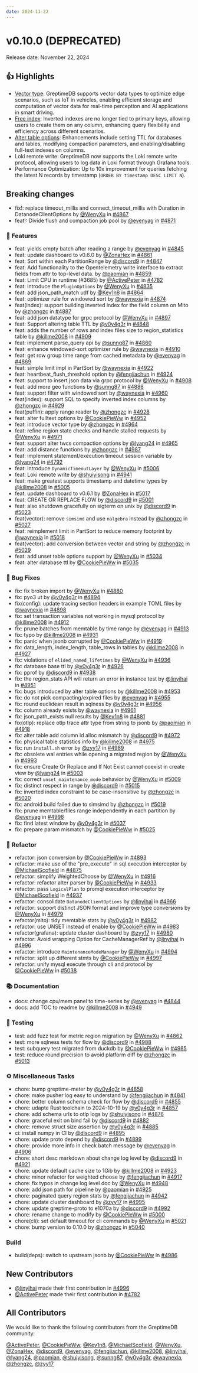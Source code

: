 ```yaml
---
date: 2024-11-22
---
```


# v0.10.0 (DEPRECATED)

Release date: November 22, 2024

## 👍 Highlights

* [Vector type](https://docs.greptime.com/user-guide/vectors/vector-type): GreptimeDB supports vector data types to optimize edge scenarios, such as IoT in vehicles, enabling efficient storage and computation of vector data for real-time perception and AI applications in smart driving.
* [Free index](https://docs.greptime.com/reference/sql/create#inverted-index): Inverted indexes are no longer tied to primary keys, allowing users to create them on any column, enhancing query flexibility and efficiency across different scenarios.
* [Alter table options](https://docs.greptime.com/reference/sql/alter): Enhancements include setting TTL for databases and tables, modifying compaction parameters, and enabling/disabling full-text indexes on columns.
* Loki remote write: GreptimeDB now supports the Loki remote write protocol, allowing users to log data in Loki format through Grafana tools.
* Performance Optimization: Up to 10x improvement for queries fetching the latest N records by timestamp (`ORDER BY timestamp DESC LIMIT N`).

## Breaking changes

* fix!: replace timeout_millis and connect_timeout_millis with Duration in DatanodeClientOptions by [@WenyXu](https://github.com/WenyXu) in [#4867](https://github.com/GreptimeTeam/greptimedb/pull/4867)
* feat!: Divide flush and compaction job pool by [@evenyag](https://github.com/evenyag) in [#4871](https://github.com/GreptimeTeam/greptimedb/pull/4871)

### 🚀 Features

* feat: yields empty batch after reading a range by [@evenyag](https://github.com/evenyag) in [#4845](https://github.com/GreptimeTeam/greptimedb/pull/4845)
* feat: update dashboard to v0.6.0 by [@ZonaHex](https://github.com/ZonaHex) in [#4861](https://github.com/GreptimeTeam/greptimedb/pull/4861)
* feat: Sort within each PartitionRange by [@discord9](https://github.com/discord9) in [#4847](https://github.com/GreptimeTeam/greptimedb/pull/4847)
* feat: Add functionality to the Opentelemetry write interface to extract fields from attr to top-level data.  by [@paomian](https://github.com/paomian) in [#4859](https://github.com/GreptimeTeam/greptimedb/pull/4859)
* feat: Limit CPU in runtime (#3685) by [@ActivePeter](https://github.com/ActivePeter) in [#4782](https://github.com/GreptimeTeam/greptimedb/pull/4782)
* feat: introduce the `PluginOptions` by [@WenyXu](https://github.com/WenyXu) in [#4835](https://github.com/GreptimeTeam/greptimedb/pull/4835)
* feat: add json_path_match udf by [@Kev1n8](https://github.com/Kev1n8) in [#4864](https://github.com/GreptimeTeam/greptimedb/pull/4864)
* feat: optimizer rule for windowed sort by [@waynexia](https://github.com/waynexia) in [#4874](https://github.com/GreptimeTeam/greptimedb/pull/4874)
* feat(index): support building inverted index for the field column on Mito by [@zhongzc](https://github.com/zhongzc) in [#4887](https://github.com/GreptimeTeam/greptimedb/pull/4887)
* feat: add json datatype for grpc protocol by [@WenyXu](https://github.com/WenyXu) in [#4897](https://github.com/GreptimeTeam/greptimedb/pull/4897)
* feat: Support altering table TTL by [@v0y4g3r](https://github.com/v0y4g3r) in [#4848](https://github.com/GreptimeTeam/greptimedb/pull/4848)
* feat: adds the number of rows and index files size to region_statistics table by [@killme2008](https://github.com/killme2008) in [#4909](https://github.com/GreptimeTeam/greptimedb/pull/4909)
* feat: implement parse_query api by [@sunng87](https://github.com/sunng87) in [#4860](https://github.com/GreptimeTeam/greptimedb/pull/4860)
* feat: enhance windowed-sort optimizer rule by [@waynexia](https://github.com/waynexia) in [#4910](https://github.com/GreptimeTeam/greptimedb/pull/4910)
* feat: get row group time range from cached metadata by [@evenyag](https://github.com/evenyag) in [#4869](https://github.com/GreptimeTeam/greptimedb/pull/4869)
* feat: simple limit impl in PartSort by [@waynexia](https://github.com/waynexia) in [#4922](https://github.com/GreptimeTeam/greptimedb/pull/4922)
* feat: heartbeat_flush_threshold option by [@fengjiachun](https://github.com/fengjiachun) in [#4924](https://github.com/GreptimeTeam/greptimedb/pull/4924)
* feat: support to insert json data via grpc protocol by [@WenyXu](https://github.com/WenyXu) in [#4908](https://github.com/GreptimeTeam/greptimedb/pull/4908)
* feat: add more geo functions by [@sunng87](https://github.com/sunng87) in [#4888](https://github.com/GreptimeTeam/greptimedb/pull/4888)
* feat: support filter with windowed sort by [@waynexia](https://github.com/waynexia) in [#4960](https://github.com/GreptimeTeam/greptimedb/pull/4960)
* feat(index): support SQL to specify inverted index columns by [@zhongzc](https://github.com/zhongzc) in [#4929](https://github.com/GreptimeTeam/greptimedb/pull/4929)
* feat(puffin): apply range reader by [@zhongzc](https://github.com/zhongzc) in [#4928](https://github.com/GreptimeTeam/greptimedb/pull/4928)
* feat: alter fulltext options by [@CookiePieWw](https://github.com/CookiePieWw) in [#4952](https://github.com/GreptimeTeam/greptimedb/pull/4952)
* feat: introduce vector type by [@zhongzc](https://github.com/zhongzc) in [#4964](https://github.com/GreptimeTeam/greptimedb/pull/4964)
* feat: refine region state checks and handle stalled requests by [@WenyXu](https://github.com/WenyXu) in [#4971](https://github.com/GreptimeTeam/greptimedb/pull/4971)
* feat: support alter twcs compaction options by [@lyang24](https://github.com/lyang24) in [#4965](https://github.com/GreptimeTeam/greptimedb/pull/4965)
* feat: add distance functions by [@zhongzc](https://github.com/zhongzc) in [#4987](https://github.com/GreptimeTeam/greptimedb/pull/4987)
* feat: implement statement/execution timeout session variable by [@lyang24](https://github.com/lyang24) in [#4792](https://github.com/GreptimeTeam/greptimedb/pull/4792)
* feat: introduce `DynamicTimeoutLayer` by [@WenyXu](https://github.com/WenyXu) in [#5006](https://github.com/GreptimeTeam/greptimedb/pull/5006)
* feat: Loki remote write by [@shuiyisong](https://github.com/shuiyisong) in [#4941](https://github.com/GreptimeTeam/greptimedb/pull/4941)
* feat: make greatest supports timestamp and datetime types by [@killme2008](https://github.com/killme2008) in [#5005](https://github.com/GreptimeTeam/greptimedb/pull/5005)
* feat: update dashboard to v0.6.1 by [@ZonaHex](https://github.com/ZonaHex) in [#5017](https://github.com/GreptimeTeam/greptimedb/pull/5017)
* feat: CREATE OR REPLACE FLOW by [@discord9](https://github.com/discord9) in [#5001](https://github.com/GreptimeTeam/greptimedb/pull/5001)
* feat: also shutdown gracefully on sigterm on unix by [@discord9](https://github.com/discord9) in [#5023](https://github.com/GreptimeTeam/greptimedb/pull/5023)
* feat(vector): remove `simsimd` and use `nalgebra` instead by [@zhongzc](https://github.com/zhongzc) in [#5027](https://github.com/GreptimeTeam/greptimedb/pull/5027)
* feat: reimplement limit in PartSort to reduce memory footprint by [@waynexia](https://github.com/waynexia) in [#5018](https://github.com/GreptimeTeam/greptimedb/pull/5018)
* feat(vector): add conversion between vector and string by [@zhongzc](https://github.com/zhongzc) in [#5029](https://github.com/GreptimeTeam/greptimedb/pull/5029)
* feat: add unset table options support by [@WenyXu](https://github.com/WenyXu) in [#5034](https://github.com/GreptimeTeam/greptimedb/pull/5034)
* feat: alter database ttl by [@CookiePieWw](https://github.com/CookiePieWw) in [#5035](https://github.com/GreptimeTeam/greptimedb/pull/5035)

### 🐛 Bug Fixes

* fix: fix broken import by [@WenyXu](https://github.com/WenyXu) in [#4880](https://github.com/GreptimeTeam/greptimedb/pull/4880)
* fix: pyo3 ut by [@v0y4g3r](https://github.com/v0y4g3r) in [#4894](https://github.com/GreptimeTeam/greptimedb/pull/4894)
* fix(config): update tracing section headers in example TOML files by [@waynexia](https://github.com/waynexia) in [#4898](https://github.com/GreptimeTeam/greptimedb/pull/4898)
* fix: set transaction variables not working in mysql protocol by [@killme2008](https://github.com/killme2008) in [#4912](https://github.com/GreptimeTeam/greptimedb/pull/4912)
* fix: prune batches from memtable by time range by [@evenyag](https://github.com/evenyag) in [#4913](https://github.com/GreptimeTeam/greptimedb/pull/4913)
* fix: typo by [@killme2008](https://github.com/killme2008) in [#4931](https://github.com/GreptimeTeam/greptimedb/pull/4931)
* fix: panic when jsonb corrupted by [@CookiePieWw](https://github.com/CookiePieWw) in [#4919](https://github.com/GreptimeTeam/greptimedb/pull/4919)
* fix: data_length, index_length, table_rows in tables by [@killme2008](https://github.com/killme2008) in [#4927](https://github.com/GreptimeTeam/greptimedb/pull/4927)
* fix: violations of `elided_named_lifetimes` by [@WenyXu](https://github.com/WenyXu) in [#4936](https://github.com/GreptimeTeam/greptimedb/pull/4936)
* fix: database base ttl by [@v0y4g3r](https://github.com/v0y4g3r) in [#4926](https://github.com/GreptimeTeam/greptimedb/pull/4926)
* fix: pprof by [@discord9](https://github.com/discord9) in [#4938](https://github.com/GreptimeTeam/greptimedb/pull/4938)
* fix: the region_stats API will return an error in instance test by [@linyihai](https://github.com/linyihai) in [#4951](https://github.com/GreptimeTeam/greptimedb/pull/4951)
* fix: bugs introduced by alter table options by [@killme2008](https://github.com/killme2008) in [#4953](https://github.com/GreptimeTeam/greptimedb/pull/4953)
* fix: do not pick compacting/expired files by [@evenyag](https://github.com/evenyag) in [#4955](https://github.com/GreptimeTeam/greptimedb/pull/4955)
* fix: round euclidean result in sqlness by [@v0y4g3r](https://github.com/v0y4g3r) in [#4956](https://github.com/GreptimeTeam/greptimedb/pull/4956)
* fix: column already exists by [@waynexia](https://github.com/waynexia) in [#4961](https://github.com/GreptimeTeam/greptimedb/pull/4961)
* fix: json_path_exists null results by [@Kev1n8](https://github.com/Kev1n8) in [#4881](https://github.com/GreptimeTeam/greptimedb/pull/4881)
* fix(otlp): replace otlp trace attr type from string to jsonb by [@paomian](https://github.com/paomian) in [#4918](https://github.com/GreptimeTeam/greptimedb/pull/4918)
* fix: alter table add column id alloc mismatch by [@discord9](https://github.com/discord9) in [#4972](https://github.com/GreptimeTeam/greptimedb/pull/4972)
* fix: physical table statistics info by [@killme2008](https://github.com/killme2008) in [#4975](https://github.com/GreptimeTeam/greptimedb/pull/4975)
* fix: run `install.sh` error by [@zyy17](https://github.com/zyy17) in [#4989](https://github.com/GreptimeTeam/greptimedb/pull/4989)
* fix: obsolete wal entries while opening a migrated region by [@WenyXu](https://github.com/WenyXu) in [#4993](https://github.com/GreptimeTeam/greptimedb/pull/4993)
* fix: ensure Create Or Replace and If Not Exist cannot coexist in create view by [@lyang24](https://github.com/lyang24) in [#5003](https://github.com/GreptimeTeam/greptimedb/pull/5003)
* fix: correct `unset_maintenance_mode` behavior by [@WenyXu](https://github.com/WenyXu) in [#5009](https://github.com/GreptimeTeam/greptimedb/pull/5009)
* fix: distinct respect in range by [@discord9](https://github.com/discord9) in [#5015](https://github.com/GreptimeTeam/greptimedb/pull/5015)
* fix: inverted index constraint to be case-insensitive by [@zhongzc](https://github.com/zhongzc) in [#5020](https://github.com/GreptimeTeam/greptimedb/pull/5020)
* fix: android build failed due to simsimd by [@zhongzc](https://github.com/zhongzc) in [#5019](https://github.com/GreptimeTeam/greptimedb/pull/5019)
* fix: prune memtable/files range independently in each partition by [@evenyag](https://github.com/evenyag) in [#4998](https://github.com/GreptimeTeam/greptimedb/pull/4998)
* fix: find latest window by [@v0y4g3r](https://github.com/v0y4g3r) in [#5037](https://github.com/GreptimeTeam/greptimedb/pull/5037)
* fix: prepare param mismatch by [@CookiePieWw](https://github.com/CookiePieWw) in [#5025](https://github.com/GreptimeTeam/greptimedb/pull/5025)

### 🚜 Refactor

* refactor: json conversion by [@CookiePieWw](https://github.com/CookiePieWw) in [#4893](https://github.com/GreptimeTeam/greptimedb/pull/4893)
* refactor: make use of the "pre_execute" in sql execution interceptor by [@MichaelScofield](https://github.com/MichaelScofield) in [#4875](https://github.com/GreptimeTeam/greptimedb/pull/4875)
* refactor: simplify WeightedChoose by [@WenyXu](https://github.com/WenyXu) in [#4916](https://github.com/GreptimeTeam/greptimedb/pull/4916)
* refactor: refactor alter parser by [@CookiePieWw](https://github.com/CookiePieWw) in [#4933](https://github.com/GreptimeTeam/greptimedb/pull/4933)
* refactor: pass `LogicalPlan` to promql execution interceptor by [@MichaelScofield](https://github.com/MichaelScofield) in [#4937](https://github.com/GreptimeTeam/greptimedb/pull/4937)
* refactor: consolidate `DatanodeClientOptions` by [@linyihai](https://github.com/linyihai) in [#4966](https://github.com/GreptimeTeam/greptimedb/pull/4966)
* refactor: support distinct JSON format and improve type conversions by [@WenyXu](https://github.com/WenyXu) in [#4979](https://github.com/GreptimeTeam/greptimedb/pull/4979)
* refactor(mito): tidy memtable stats by [@v0y4g3r](https://github.com/v0y4g3r) in [#4982](https://github.com/GreptimeTeam/greptimedb/pull/4982)
* refactor: use UNSET instead of enable by [@CookiePieWw](https://github.com/CookiePieWw) in [#4983](https://github.com/GreptimeTeam/greptimedb/pull/4983)
* refactor(grafana): update cluster dashboard by [@zyy17](https://github.com/zyy17) in [#4980](https://github.com/GreptimeTeam/greptimedb/pull/4980)
* refactor: Avoid wrapping Option for CacheManagerRef by [@linyihai](https://github.com/linyihai) in [#4996](https://github.com/GreptimeTeam/greptimedb/pull/4996)
* refactor: introduce `MaintenanceModeManager` by [@WenyXu](https://github.com/WenyXu) in [#4994](https://github.com/GreptimeTeam/greptimedb/pull/4994)
* refactor: split up different stmts by [@CookiePieWw](https://github.com/CookiePieWw) in [#4997](https://github.com/GreptimeTeam/greptimedb/pull/4997)
* refactor: unify mysql execute through cli and protocol by [@CookiePieWw](https://github.com/CookiePieWw) in [#5038](https://github.com/GreptimeTeam/greptimedb/pull/5038)

### 📚 Documentation

* docs: change cpu/mem panel to time-series by [@evenyag](https://github.com/evenyag) in [#4844](https://github.com/GreptimeTeam/greptimedb/pull/4844)
* docs: add TOC to readme by [@killme2008](https://github.com/killme2008) in [#4949](https://github.com/GreptimeTeam/greptimedb/pull/4949)

### 🧪 Testing

* test: add fuzz test for metric region migration by [@WenyXu](https://github.com/WenyXu) in [#4862](https://github.com/GreptimeTeam/greptimedb/pull/4862)
* test: more sqlness tests for flow by [@discord9](https://github.com/discord9) in [#4988](https://github.com/GreptimeTeam/greptimedb/pull/4988)
* test: subquery test migrated from duckdb by [@CookiePieWw](https://github.com/CookiePieWw) in [#4985](https://github.com/GreptimeTeam/greptimedb/pull/4985)
* test: reduce round precision to avoid platform diff by [@zhongzc](https://github.com/zhongzc) in [#5013](https://github.com/GreptimeTeam/greptimedb/pull/5013)

### ⚙️ Miscellaneous Tasks

* chore: bump greptime-meter by [@v0y4g3r](https://github.com/v0y4g3r) in [#4858](https://github.com/GreptimeTeam/greptimedb/pull/4858)
* chore: make pusher log easy to understand by [@fengjiachun](https://github.com/fengjiachun) in [#4841](https://github.com/GreptimeTeam/greptimedb/pull/4841)
* chore: better column schema check for flow by [@discord9](https://github.com/discord9) in [#4855](https://github.com/GreptimeTeam/greptimedb/pull/4855)
* chore: udapte Rust toolchain to 2024-10-19 by [@v0y4g3r](https://github.com/v0y4g3r) in [#4857](https://github.com/GreptimeTeam/greptimedb/pull/4857)
* chore: add schema urls to otlp logs by [@shuiyisong](https://github.com/shuiyisong) in [#4876](https://github.com/GreptimeTeam/greptimedb/pull/4876)
* chore: graceful exit on bind fail by [@discord9](https://github.com/discord9) in [#4882](https://github.com/GreptimeTeam/greptimedb/pull/4882)
* chore: remove struct size assertion by [@v0y4g3r](https://github.com/v0y4g3r) in [#4885](https://github.com/GreptimeTeam/greptimedb/pull/4885)
* ci: install numpy in CI by [@discord9](https://github.com/discord9) in [#4895](https://github.com/GreptimeTeam/greptimedb/pull/4895)
* chore: update proto depend by [@discord9](https://github.com/discord9) in [#4899](https://github.com/GreptimeTeam/greptimedb/pull/4899)
* chore: provide more info in check batch message by [@evenyag](https://github.com/evenyag) in [#4906](https://github.com/GreptimeTeam/greptimedb/pull/4906)
* chore: short desc markdown about change log level by [@discord9](https://github.com/discord9) in [#4921](https://github.com/GreptimeTeam/greptimedb/pull/4921)
* chore: update default cache size to 1Gib by [@killme2008](https://github.com/killme2008) in [#4923](https://github.com/GreptimeTeam/greptimedb/pull/4923)
* chore: minor refactor for weighted choose by [@fengjiachun](https://github.com/fengjiachun) in [#4917](https://github.com/GreptimeTeam/greptimedb/pull/4917)
* chore: fix typos in change log level doc by [@WenyXu](https://github.com/WenyXu) in [#4948](https://github.com/GreptimeTeam/greptimedb/pull/4948)
* chore: add json path for pipeline by [@paomian](https://github.com/paomian) in [#4925](https://github.com/GreptimeTeam/greptimedb/pull/4925)
* chore: paginated query region stats by [@fengjiachun](https://github.com/fengjiachun) in [#4942](https://github.com/GreptimeTeam/greptimedb/pull/4942)
* chore: update cluster dashboard by [@zyy17](https://github.com/zyy17) in [#4995](https://github.com/GreptimeTeam/greptimedb/pull/4995)
* chore: update greptime-proto to e1070a by [@discord9](https://github.com/discord9) in [#4992](https://github.com/GreptimeTeam/greptimedb/pull/4992)
* chore: rename change to modify by [@CookiePieWw](https://github.com/CookiePieWw) in [#5000](https://github.com/GreptimeTeam/greptimedb/pull/5000)
* chore(cli): set default timeout for cli commands by [@WenyXu](https://github.com/WenyXu) in [#5021](https://github.com/GreptimeTeam/greptimedb/pull/5021)
* chore: bump version to 0.10.0 by [@zhongzc](https://github.com/zhongzc) in [#5040](https://github.com/GreptimeTeam/greptimedb/pull/5040)

### Build

* build(deps): switch to upstream jsonb by [@CookiePieWw](https://github.com/CookiePieWw) in [#4986](https://github.com/GreptimeTeam/greptimedb/pull/4986)

## New Contributors

* [@linyihai](https://github.com/linyihai) made their first contribution in [#4996](https://github.com/GreptimeTeam/greptimedb/pull/4996)
* [@ActivePeter](https://github.com/ActivePeter) made their first contribution in [#4782](https://github.com/GreptimeTeam/greptimedb/pull/4782)

## All Contributors

We would like to thank the following contributors from the GreptimeDB community:

[@ActivePeter](https://github.com/ActivePeter), [@CookiePieWw](https://github.com/CookiePieWw), [@Kev1n8](https://github.com/Kev1n8), [@MichaelScofield](https://github.com/MichaelScofield), [@WenyXu](https://github.com/WenyXu), [@ZonaHex](https://github.com/ZonaHex), [@discord9](https://github.com/discord9), [@evenyag](https://github.com/evenyag), [@fengjiachun](https://github.com/fengjiachun), [@killme2008](https://github.com/killme2008), [@linyihai](https://github.com/linyihai), [@lyang24](https://github.com/lyang24), [@paomian](https://github.com/paomian), [@shuiyisong](https://github.com/shuiyisong), [@sunng87](https://github.com/sunng87), [@v0y4g3r](https://github.com/v0y4g3r), [@waynexia](https://github.com/waynexia), [@zhongzc](https://github.com/zhongzc), [@zyy17](https://github.com/zyy17)
